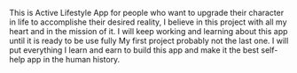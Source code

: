 This is Active Lifestyle App for people who  want to upgrade their character in life to accomplishe their desired reality, I believe in this project with all my heart and in the mission of it. 
I will keep working and learning about this app until it is ready to be use fully
My first project probably not the last one. 
I will put everything I learn and earn to build this app and make it the best self-help app in the human history. 
